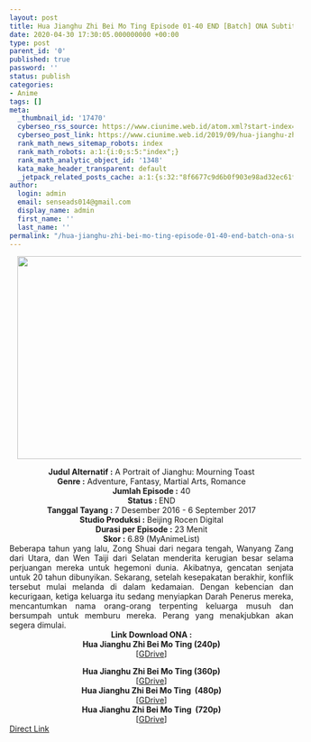 ```yaml
---
layout: post
title: Hua Jianghu Zhi Bei Mo Ting Episode 01-40 END [Batch] ONA Subtitle Indonesia
date: 2020-04-30 17:30:05.000000000 +00:00
type: post
parent_id: '0'
published: true
password: ''
status: publish
categories:
- Anime
tags: []
meta:
  _thumbnail_id: '17470'
  cyberseo_rss_source: https://www.ciunime.web.id/atom.xml?start-index=2851&max-results=150
  cyberseo_post_link: https://www.ciunime.web.id/2019/09/hua-jianghu-zhi-bei-mo-ting-episode-01.html
  rank_math_news_sitemap_robots: index
  rank_math_robots: a:1:{i:0;s:5:"index";}
  rank_math_analytic_object_id: '1348'
  kata_make_header_transparent: default
  _jetpack_related_posts_cache: a:1:{s:32:"8f6677c9d6b0f903e98ad32ec61f8deb";a:2:{s:7:"expires";i:1646208094;s:7:"payload";a:0:{}}}
author:
  login: admin
  email: senseads014@gmail.com
  display_name: admin
  first_name: ''
  last_name: ''
permalink: "/hua-jianghu-zhi-bei-mo-ting-episode-01-40-end-batch-ona-subtitle-indonesia/"
---
```

<div class="separator" style="clear: both; text-align: center;"><a href="https://1.bp.blogspot.com/-ExJTk_7P-p8/XZIm0v9EHvI/AAAAAAAAdXk/600HeV5WIeEJZ4sKwZZGeB5_MH0YxM2HQCLcBGAsYHQ/s1600/Hua%2BJianghu%2BZhi%2BBei%2BMo%2BTing.jpg" imageanchor="1" style="margin-left: 1em; margin-right: 1em;"><img border="0" data-original-height="720" data-original-width="1280" height="360" src="{{ site.baseurl }}/assets/2020/04/Hua%2BJianghu%2BZhi%2BBei%2BMo%2BTing.jpg" width="640" /></a></div>
<p>
<div style="text-align: center;"><b>Judul Alternatif :</b>&nbsp;A Portrait of Jianghu: Mourning Toast</div>
<div style="text-align: center;"><b>Genre :</b>&nbsp;<b></b>Adventure, Fantasy, Martial Arts, Romance</div>
<div style="text-align: center;"><b>Jumlah Episode :</b>&nbsp;40<br /><b>Status :&nbsp;</b>END<br /><b>Tanggal Tayang :</b>&nbsp;7 Desember 2016 - 6 September 2017<br /><b>Studio Produksi :</b>&nbsp;<b></b>Beijing Rocen Digital<br /><b>Durasi per Episode :</b>&nbsp;23 Menit</div>
<div style="text-align: center;"><b>Skor :</b>&nbsp;6.89 (MyAnimeList)</div>
<div style="text-align: center;"></div>
<div style="text-align: justify;">Beberapa tahun yang lalu, Zong Shuai dari negara tengah, Wanyang Zang dari Utara, dan Wen Taiji dari Selatan menderita kerugian besar selama perjuangan mereka untuk hegemoni dunia. Akibatnya, gencatan senjata untuk 20 tahun dibunyikan. Sekarang, setelah kesepakatan berakhir, konflik tersebut mulai melanda di dalam kedamaian. Dengan kebencian dan kecurigaan, ketiga keluarga itu sedang menyiapkan Darah Penerus mereka, mencantumkan nama orang-orang terpenting keluarga musuh dan bersumpah untuk memburu mereka. Perang yang menakjubkan akan segera dimulai.</div>
<div style="text-align: justify;"></div>
<div style="text-align: justify;"></div>
<div style="text-align: center;"><b>Link Download ONA :</b></div>
<div style="text-align: center;">
<div style="text-align: center;"><b>Hua Jianghu Zhi Bei Mo Ting&nbsp;(240p)</b></div>
<div style="text-align: center;">[<a href="https://drive.google.com/uc?export=download&amp;id=1z36RtJtMV15oNbU2FL9hanun_i_0tX1f" target="_blank" rel="noopener">GDrive</a>]</p>
</div>
</div>
<div style="text-align: center;"><b>Hua Jianghu Zhi Bei Mo Ting&nbsp;(360p)</b></div>
<div style="text-align: center;">[<a href="https://drive.google.com/uc?export=download&amp;id=1BX4ZModsAx1PTZYxypER6HqqCQ0k5--_" target="_blank" rel="noopener">GDrive</a>]</div>
<div style="text-align: center;"></div>
<div style="text-align: center;"><b>Hua Jianghu Zhi Bei Mo Ting&nbsp;&nbsp;(480p)</b><br />[<a href="https://drive.google.com/uc?export=download&amp;id=1LeFL-y_l3WRzEgcaxJ3THfVSWrm3ljjv" target="_blank" rel="noopener">GDrive</a>]</div>
<div style="text-align: center;"><b>Hua Jianghu Zhi Bei Mo Ting&nbsp;&nbsp;(720p)</b><br />[<a href="https://drive.google.com/uc?export=download&amp;id=1xWlJGN2hvUe2Vi9_qJ2_pwGYBI7jqgyT" target="_blank" rel="noopener">GDrive</a>]</div>
<link rel="stylesheet" href="https://cdnjs.cloudflare.com/ajax/libs/font-awesome/4.7.0/css/font-awesome.min.css" />
<div class="divbtn"> <a href="https://handymansurrender.com/fihup8buzv?key=94550f7ce39444073321dde3b8782f97" class="btn"><i class="fa fa-download"></i> Direct Link</a> </div>

